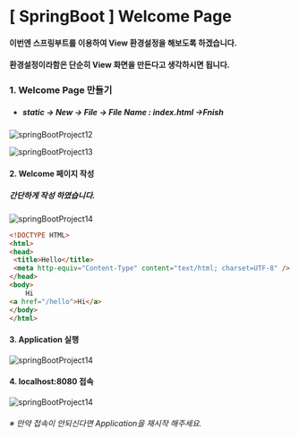 # [ SpringBoot ] Welcome Page

#### 이번엔 스프링부트를 이용하여 View 환경설정을 해보도록 하겠습니다.

#### 환경설정이라함은 단순히 View 화면을 만든다고 생각하시면 됩니다.





### 1. Welcome Page 만들기

- ##### static → New → File → File Name : index.html →Fnish

![springBootProject12](D:\Github\img\Spring\springBootProject12.png)

![springBootProject13](D:\Github\img\Spring\springBootProject13.png)



#### 2. Welcome 페이지 작성

##### 간단하게 작성 하였습니다.

![springBootProject14](D:\Github\img\Spring\springBootProject14.png)

```html
<!DOCTYPE HTML>
<html>
<head>
 <title>Hello</title>
 <meta http-equiv="Content-Type" content="text/html; charset=UTF-8" />
</head>
<body>
	Hi
<a href="/hello">Hi</a>
</body>
</html>
```



#### 3. Application 실행

![springBootProject14](D:\Github\img\Spring\springBootProject15.png)



#### 4. localhost:8080 접속

![springBootProject14](D:\Github\img\Spring\springBootProject16.png)

###### ※ 만약 접속이 안되신다면 Application을 재시작 해주세요.


